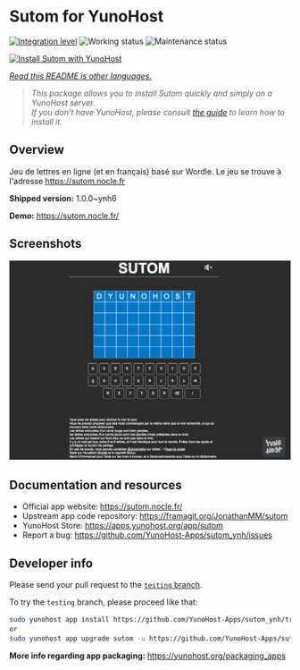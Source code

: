 <!--
N.B.: This README was automatically generated by <https://github.com/YunoHost/apps/tree/master/tools/readme_generator>
It shall NOT be edited by hand.
-->

# Sutom for YunoHost

[![Integration level](https://dash.yunohost.org/integration/sutom.svg)](https://dash.yunohost.org/appci/app/sutom) ![Working status](https://ci-apps.yunohost.org/ci/badges/sutom.status.svg) ![Maintenance status](https://ci-apps.yunohost.org/ci/badges/sutom.maintain.svg)

[![Install Sutom with YunoHost](https://install-app.yunohost.org/install-with-yunohost.svg)](https://install-app.yunohost.org/?app=sutom)

*[Read this README is other languages.](./ALL_README.md)*

> *This package allows you to install Sutom quickly and simply on a YunoHost server.*  
> *If you don't have YunoHost, please consult [the guide](https://yunohost.org/install) to learn how to install it.*

## Overview

Jeu de lettres en ligne (et en français) basé sur Wordle. Le jeu se trouve à l'adresse https://sutom.nocle.fr


**Shipped version:** 1.0.0~ynh6

**Demo:** <https://sutom.nocle.fr/>

## Screenshots

![Screenshot of Sutom](./doc/screenshots/screenshot.png)

## Documentation and resources

- Official app website: <https://sutom.nocle.fr/>
- Upstream app code repository: <https://framagit.org/JonathanMM/sutom>
- YunoHost Store: <https://apps.yunohost.org/app/sutom>
- Report a bug: <https://github.com/YunoHost-Apps/sutom_ynh/issues>

## Developer info

Please send your pull request to the [`testing` branch](https://github.com/YunoHost-Apps/sutom_ynh/tree/testing).

To try the `testing` branch, please proceed like that:

```bash
sudo yunohost app install https://github.com/YunoHost-Apps/sutom_ynh/tree/testing --debug
or
sudo yunohost app upgrade sutom -u https://github.com/YunoHost-Apps/sutom_ynh/tree/testing --debug
```

**More info regarding app packaging:** <https://yunohost.org/packaging_apps>
